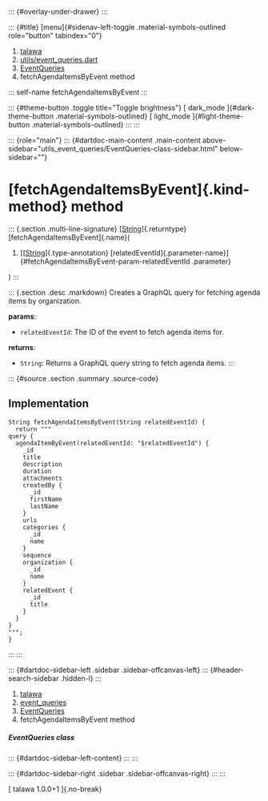 ::: {#overlay-under-drawer}
:::

::: {#title}
[menu]{#sidenav-left-toggle .material-symbols-outlined role="button"
tabindex="0"}

1.  [talawa](../../index.html)
2.  [utils/event_queries.dart](../../utils_event_queries/)
3.  [EventQueries](../../utils_event_queries/EventQueries-class.html)
4.  fetchAgendaItemsByEvent method

::: self-name
fetchAgendaItemsByEvent
:::

::: {#theme-button .toggle title="Toggle brightness"}
[ dark_mode ]{#dark-theme-button .material-symbols-outlined} [
light_mode ]{#light-theme-button .material-symbols-outlined}
:::
:::

::: {role="main"}
::: {#dartdoc-main-content .main-content above-sidebar="utils_event_queries/EventQueries-class-sidebar.html" below-sidebar=""}
<div>

# [fetchAgendaItemsByEvent]{.kind-method} method

</div>

::: {.section .multi-line-signature}
[[String](https://api.flutter.dev/flutter/dart-core/String-class.html)]{.returntype}
[fetchAgendaItemsByEvent]{.name}(

1.  [[[String](https://api.flutter.dev/flutter/dart-core/String-class.html)]{.type-annotation}
    [relatedEventId]{.parameter-name}]{#fetchAgendaItemsByEvent-param-relatedEventId
    .parameter}

)
:::

::: {.section .desc .markdown}
Creates a GraphQL query for fetching agenda items by organization.

**params**:

-   `relatedEventId`: The ID of the event to fetch agenda items for.

**returns**:

-   `String`: Returns a GraphQL query string to fetch agenda items.
:::

::: {#source .section .summary .source-code}
## Implementation

``` language-dart
String fetchAgendaItemsByEvent(String relatedEventId) {
  return """
query {
  agendaItemByEvent(relatedEventId: "$relatedEventId") {
    _id
    title
    description
    duration
    attachments
    createdBy {
      _id
      firstName
      lastName
    }
    urls
    categories {
      _id
      name
    }
    sequence
    organization {
      _id
      name
    }
    relatedEvent {
      _id
      title
    }
  }
}
""";
}
```
:::
:::

::: {#dartdoc-sidebar-left .sidebar .sidebar-offcanvas-left}
::: {#header-search-sidebar .hidden-l}
:::

1.  [talawa](../../index.html)
2.  [event_queries](../../utils_event_queries/)
3.  [EventQueries](../../utils_event_queries/EventQueries-class.html)
4.  fetchAgendaItemsByEvent method

##### EventQueries class

::: {#dartdoc-sidebar-left-content}
:::
:::

::: {#dartdoc-sidebar-right .sidebar .sidebar-offcanvas-right}
:::
:::

[ talawa 1.0.0+1 ]{.no-break}
